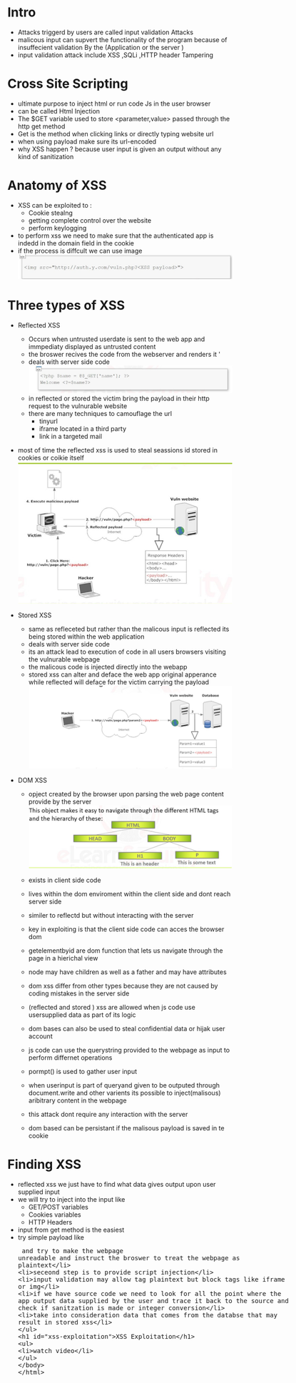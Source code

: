# Intro
- Attacks triggerd by users are called input validation Attacks
- malicous input can supvert the functionality of the program because of insuffecient validation By the (Application or the server )
- input validation attack include XSS ,SQLi ,HTTP header Tampering
# Cross Site Scripting
- ultimate purpose to inject html or run code Js in the user browser
- can be called Html Injection
- The $GET variable used to store <parameter,value> passed through the http get method
- Get is the method when clicking links or directly typing website url
- when using payload make sure its url-encoded
- why XSS happen ? because user input is given an output without any kind of sanitization
# Anatomy of XSS 
- XSS can be exploited to :
  - Cookie stealng
  - getting complete control over the website
  - perform keylogging
- to perform xss we need to make sure that the authenticated app is indedd in the domain field in the cookie
- if the process is diffcult we can use image
![anat](https://github.com/Islamkafafy123/EWAPT/blob/main/pictures/anatomy.jpeg)
# Three types of XSS
- Reflected XSS
  - Occurs when untrusted userdate is sent to the web app and immpediaty displayed as untrusted content
  - the broswer recives the code from the webserver and renders it '
  - deals with server side code
  ![refxss](https://github.com/Islamkafafy123/EWAPT/blob/main/pictures/refxss.jpeg)
  - in reflected or stored the victim bring the payload in their http request to the vulnurable website
   - there are many techniques to camouflage the url
     - tinyurl
     - iframe located in a third party
     - link in a targeted mail
- most of time the reflected xss is used to steal seassions id stored in cookies or coikie itself
  ![refxss1](https://github.com/Islamkafafy123/EWAPT/blob/main/pictures/refxss1.jpeg)
- Stored XSS
  - same as refleceted but rather than the malicous input is reflected its being stored within the web application
  - deals with server side code
  - its an attack lead to execution of code in all users browsers visiting the vulnurable webpage
  - the malicous code is injected directly into the webapp
  - stored xss can alter and deface the web app original apperance while reflected will deface for the victim carrying the payload
  ![storexss](https://github.com/Islamkafafy123/EWAPT/blob/main/pictures/storexss.jpeg)

- DOM XSS
  - opject created by the browser upon parsing the web page content provide by the server
   ![dom](https://github.com/Islamkafafy123/EWAPT/blob/main/pictures/dom.jpeg)

  -  exists in client side code
  -  lives within the dom enviroment within the client side and dont reach server side
  -  similer to reflectd  but without interacting with the server
  -  key in exploiting is that the client side code can acces the browser dom
  -  getelementbyid are dom function that lets us navigate through the page in a hierichal view
  -  node may have children as well as a father and may have attributes
  -  dom xss differ from other types because they are not caused by coding mistakes in the server side
  -  (reflected and stored ) xss are allowed when js code use usersupplied data as part of its logic
  -  dom bases can also be used to steal confidential data or hijak user account
  -  js code can use the querystring provided to the webpage as input to perform differnet operations
  -  pormpt() is used to gather user input
  -  when userinput is part of queryand given to be outputed through document.write and other varients its possible to inject(malisous)  aribitrary content in the webpage
  -  this attack dont require any interaction with the server
  - dom based can be persistant if the malisous payload is saved in te cookie
# Finding XSS
- reflected xss we just have to find what data gives output upon user supplied input
- we will try to inject into the input like
  - GET/POST variables
  - Cookies variables
  - HTTP Headers
- input from get method is the easiest
- try simple payload like <plaintext> and try to make the webpage unreadable and instruct the  broswer to treat the webpage as plaintext
- seceond step is to provide script injection
- input validation may allow tag plaintext but block tags like iframe or img
- if we have source code we need to look for all the point where the app output data supplied by the user and trace it back to the source and check if sanitzation is made or integer conversion
- take into consideration data that comes from the databse that may result in stored xss
# XSS Exploitation
- watch video
